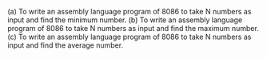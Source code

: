 (a) To write an assembly language program of 8086 to take N numbers as input and find the minimum number. 
(b) To write an assembly language program of 8086 to take N numbers as input and find the maximum number.
(c) To write an assembly language program of 8086 to take N numbers as input and find the average number. 
